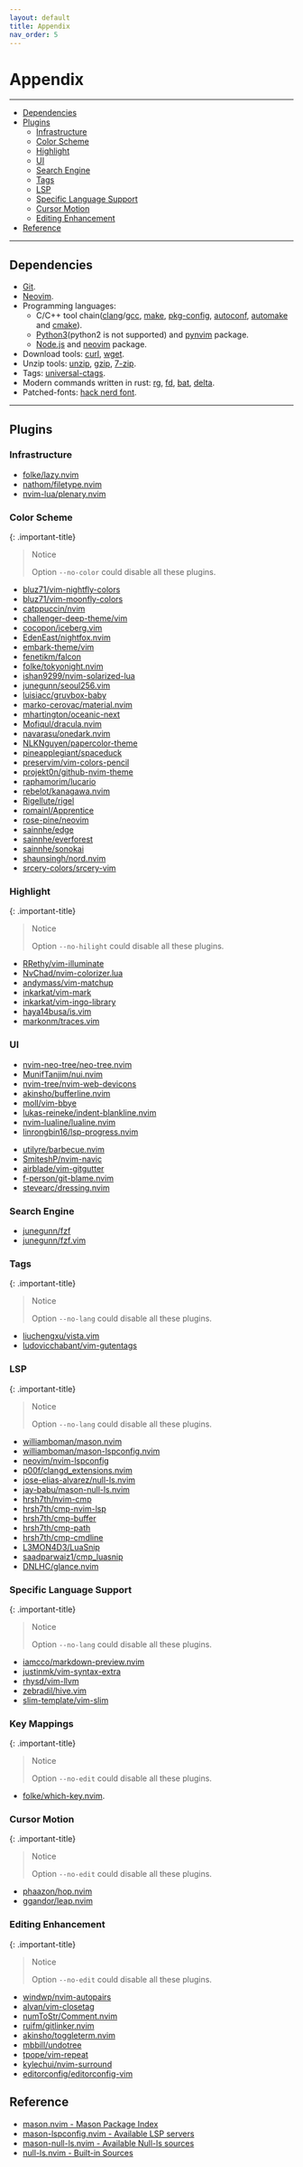 ```yaml
---
layout: default
title: Appendix
nav_order: 5
---
```


# Appendix

---

- [Dependencies](#dependencies)
- [Plugins](#plugins)
  - [Infrastructure](#infrastructure)
  - [Color Scheme](#color-scheme)
  - [Highlight](#highlight)
  - [UI](#ui)
  - [Search Engine](#search-engine)
  - [Tags](#tags)
  - [LSP](#lsp)
  - [Specific Language Support](#specific-language-support)
  - [Cursor Motion](#cursor-motion)
  - [Editing Enhancement](#editing-enhancement)
- [Reference](#reference)

---

## Dependencies

- [Git](https://git-scm.com/).
- [Neovim](https://github.com/neovim/neovim/wiki/Installing-Neovim).
- Programming languages:
  - C/C++ tool chain([clang](https://clang.llvm.org/)/[gcc](https://gcc.gnu.org/), [make](https://www.gnu.org/software/make/), [pkg-config](https://www.freedesktop.org/wiki/Software/pkg-config/), [autoconf](https://www.gnu.org/software/autoconf/), [automake](https://www.gnu.org/software/automake/) and [cmake](https://cmake.org/)).
  - [Python3](https://www.python.org/)(python2 is not supported) and [pynvim](https://pypi.org/project/pynvim/) package.
  - [Node.js](https://nodejs.org/) and [neovim](https://www.npmjs.com/package/neovim) package.
- Download tools: [curl](https://curl.se/), [wget](https://www.gnu.org/software/wget/).
- Unzip tools: [unzip](https://linux.die.net/man/1/unzip), [gzip](https://www.gnu.org/software/gzip/), [7-zip](https://www.7-zip.org/).
- Tags: [universal-ctags](https://github.com/universal-ctags/ctags).
- Modern commands written in rust: [rg](https://github.com/BurntSushi/ripgrep), [fd](https://github.com/sharkdp/fd), [bat](https://github.com/sharkdp/bat), [delta](https://github.com/dandavison/delta).
- Patched-fonts: [hack nerd font](https://github.com/ryanoasis/nerd-fonts/releases/latest).

---

## Plugins

### Infrastructure

- [folke/lazy.nvim](https://github.com/folke/lazy.nvim)
- [nathom/filetype.nvim](https://github.com/nathom/filetype.nvim)
- [nvim-lua/plenary.nvim](https://github.com/nvim-lua/plenary.nvim)

### Color Scheme

{: .important-title}

> Notice
>
> Option `--no-color` could disable all these plugins.

- [bluz71/vim-nightfly-colors](https://github.com/bluz71/vim-nightfly-colors)
- [bluz71/vim-moonfly-colors](https://github.com/bluz71/vim-moonfly-colors)
- [catppuccin/nvim](https://github.com/catppuccin/nvim)
- [challenger-deep-theme/vim](https://github.com/challenger-deep-theme/vim)
- [cocopon/iceberg.vim](https://github.com/cocopon/iceberg.vim)
- [EdenEast/nightfox.nvim](https://github.com/EdenEast/nightfox.nvim)
- [embark-theme/vim](https://github.com/embark-theme/vim)
- [fenetikm/falcon](https://github.com/fenetikm/falcon)
- [folke/tokyonight.nvim](https://github.com/folke/tokyonight.nvim)
- [ishan9299/nvim-solarized-lua](https://github.com/ishan9299/nvim-solarized-lua)
- [junegunn/seoul256.vim](https://github.com/junegunn/seoul256.vim)
- [luisiacc/gruvbox-baby](https://github.com/luisiacc/gruvbox-baby)
- [marko-cerovac/material.nvim](https://github.com/marko-cerovac/material.nvim)
- [mhartington/oceanic-next](https://github.com/mhartington/oceanic-next)
- [Mofiqul/dracula.nvim](https://github.com/Mofiqul/dracula.nvim)
- [navarasu/onedark.nvim](https://github.com/navarasu/onedark.nvim)
- [NLKNguyen/papercolor-theme](https://github.com/NLKNguyen/papercolor-theme)
- [pineapplegiant/spaceduck](https://github.com/pineapplegiant/spaceduck)
- [preservim/vim-colors-pencil](https://github.com/preservim/vim-colors-pencil)
- [projekt0n/github-nvim-theme](https://github.com/projekt0n/github-nvim-theme)
- [raphamorim/lucario](https://github.com/raphamorim/lucario)
- [rebelot/kanagawa.nvim](https://github.com/rebelot/kanagawa.nvim)
- [Rigellute/rigel](https://github.com/Rigellute/rigel)
- [romainl/Apprentice](https://github.com/romainl/Apprentice)
- [rose-pine/neovim](https://github.com/rose-pine/neovim)
- [sainnhe/edge](https://github.com/sainnhe/edge)
- [sainnhe/everforest](https://github.com/sainnhe/everforest)
- [sainnhe/sonokai](https://github.com/sainnhe/sonokai)
- [shaunsingh/nord.nvim](https://github.com/shaunsingh/nord.nvim)
- [srcery-colors/srcery-vim](https://github.com/srcery-colors/srcery-vim)

### Highlight

{: .important-title}

> Notice
>
> Option `--no-hilight` could disable all these plugins.

- [RRethy/vim-illuminate](https://github.com/RRethy/vim-illuminate)
- [NvChad/nvim-colorizer.lua](https://github.com/NvChad/nvim-colorizer.lua)
- [andymass/vim-matchup](https://github.com/andymass/vim-matchup)
- [inkarkat/vim-mark](https://github.com/inkarkat/vim-mark)
- [inkarkat/vim-ingo-library](https://github.com/inkarkat/vim-ingo-library)
- [haya14busa/is.vim](https://github.com/haya14busa/is.vim)
- [markonm/traces.vim](https://github.com/markonm/traces.vim)

### UI

- [nvim-neo-tree/neo-tree.nvim](https://github.com/nvim-neo-tree/neo-tree.nvim)
- [MunifTanjim/nui.nvim](https://github.com/MunifTanjim/nui.nvim)
- [nvim-tree/nvim-web-devicons](https://github.com/nvim-tree/nvim-web-devicons)
- [akinsho/bufferline.nvim](https://github.com/akinsho/bufferline.nvim)
- [moll/vim-bbye](https://github.com/moll/vim-bbye)
- [lukas-reineke/indent-blankline.nvim](https://github.com/lukas-reineke/indent-blankline.nvim)
- [nvim-lualine/lualine.nvim](https://github.com/nvim-lualine/lualine.nvim)
- [linrongbin16/lsp-progress.nvim](https://github.com/linrongbin16/lsp-progress.nvim)
<!-- - [itchyny/vim-gitbranch](https://github.com/itchyny/vim-gitbranch) -->
- [utilyre/barbecue.nvim](https://github.com/utilyre/barbecue.nvim)
- [SmiteshP/nvim-navic](https://github.com/SmiteshP/nvim-navic)
- [airblade/vim-gitgutter](https://github.com/airblade/vim-gitgutter)
- [f-person/git-blame.nvim](https://github.com/f-person/git-blame.nvim)
- [stevearc/dressing.nvim](https://github.com/stevearc/dressing.nvim)

### Search Engine

- [junegunn/fzf](https://github.com/junegunn/fzf)
- [junegunn/fzf.vim](https://github.com/junegunn/fzf.vim)

### Tags

{: .important-title}

> Notice
>
> Option `--no-lang` could disable all these plugins.

- [liuchengxu/vista.vim](https://github.com/liuchengxu/vista.vim)
- [ludovicchabant/vim-gutentags](https://github.com/ludovicchabant/vim-gutentags)

### LSP

{: .important-title}

> Notice
>
> Option `--no-lang` could disable all these plugins.

- [williamboman/mason.nvim](https://github.com/williamboman/mason.nvim)
- [williamboman/mason-lspconfig.nvim](https://github.com/williamboman/mason-lspconfig.nvim)
- [neovim/nvim-lspconfig](https://github.com/neovim/nvim-lspconfig)
- [p00f/clangd_extensions.nvim](https://github.com/p00f/clangd_extensions.nvim)
- [jose-elias-alvarez/null-ls.nvim](https://github.com/jose-elias-alvarez/null-ls.nvim)
- [jay-babu/mason-null-ls.nvim](https://github.com/jay-babu/mason-null-ls.nvim)
- [hrsh7th/nvim-cmp](https://github.com/hrsh7th/nvim-cmp)
- [hrsh7th/cmp-nvim-lsp](https://github.com/hrsh7th/cmp-nvim-lsp)
- [hrsh7th/cmp-buffer](https://github.com/hrsh7th/cmp-buffer)
- [hrsh7th/cmp-path](https://github.com/hrsh7th/cmp-path)
- [hrsh7th/cmp-cmdline](https://github.com/hrsh7th/cmp-cmdline)
- [L3MON4D3/LuaSnip](https://github.com/L3MON4D3/LuaSnip)
- [saadparwaiz1/cmp_luasnip](https://github.com/saadparwaiz1/cmp_luasnip)
- [DNLHC/glance.nvim](https://github.com/DNLHC/glance.nvim)

### Specific Language Support

{: .important-title}

> Notice
>
> Option `--no-lang` could disable all these plugins.

- [iamcco/markdown-preview.nvim](https://github.com/iamcco/markdown-preview.nvim)
- [justinmk/vim-syntax-extra](https://github.com/justinmk/vim-syntax-extra)
- [rhysd/vim-llvm](https://github.com/rhysd/vim-llvm)
- [zebradil/hive.vim](https://github.com/zebradil/hive.vim)
- [slim-template/vim-slim](https://github.com/slim-template/vim-slim)

### Key Mappings

{: .important-title}

> Notice
>
> Option `--no-edit` could disable all these plugins.

- [folke/which-key.nvim](https://github.com/folke/which-key.nvim).

### Cursor Motion

{: .important-title}

> Notice
>
> Option `--no-edit` could disable all these plugins.

- [phaazon/hop.nvim](https://github.com/phaazon/hop.nvim)
- [ggandor/leap.nvim](https://github.com/ggandor/leap.nvim)

### Editing Enhancement

{: .important-title}

> Notice
>
> Option `--no-edit` could disable all these plugins.

- [windwp/nvim-autopairs](https://github.com/windwp/nvim-autopairs)
- [alvan/vim-closetag](https://github.com/alvan/vim-closetag)
- [numToStr/Comment.nvim](https://github.com/numToStr/Comment.nvim)
- [ruifm/gitlinker.nvim](https://github.com/ruifm/gitlinker.nvim)
- [akinsho/toggleterm.nvim](https://github.com/akinsho/toggleterm.nvim)
- [mbbill/undotree](https://github.com/mbbill/undotree)
- [tpope/vim-repeat](https://github.com/tpope/vim-repeat)
- [kylechui/nvim-surround](https://github.com/kylechui/nvim-surround)
- [editorconfig/editorconfig-vim](https://github.com/editorconfig/editorconfig-vim)

## Reference

- [mason.nvim - Mason Package Index](https://github.com/williamboman/mason.nvim/blob/main/PACKAGES.md)
- [mason-lspconfig.nvim - Available LSP servers](https://github.com/williamboman/mason-lspconfig.nvim#available-lsp-servers)
- [mason-null-ls.nvim - Available Null-ls sources](https://github.com/jay-babu/mason-null-ls.nvim#available-null-ls-sources)
- [null-ls.nvim - Built-in Sources](https://github.com/jose-elias-alvarez/null-ls.nvim/blob/main/doc/BUILTINS.md#built-in-sources)
